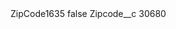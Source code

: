 <?xml version="1.0" encoding="UTF-8"?>
<CustomMetadata xmlns="http://soap.sforce.com/2006/04/metadata" xmlns:xsi="http://www.w3.org/2001/XMLSchema-instance" xmlns:xsd="http://www.w3.org/2001/XMLSchema">
    <label>ZipCode1635</label>
    <protected>false</protected>
    <values>
        <field>Zipcode__c</field>
        <value xsi:type="xsd:string">30680</value>
    </values>
</CustomMetadata>
